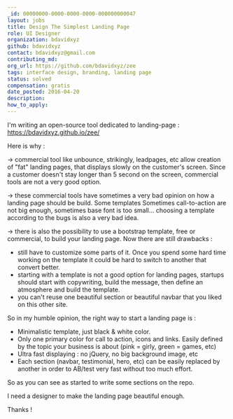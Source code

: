```yaml
---
_id: 00000000-0000-0000-0000-000000000047
layout: jobs
title: Design The Simplest Landing Page
role: UI Designer
organization: bdavidxyz
github: bdavidxyz
contact: bdavidxyz@gmail.com
contributing_md:
org_url: https://github.com/bdavidxyz/zee
tags: interface design, branding, landing page
status: solved
compensation: gratis
date_posted: 2016-04-20
description:
how_to_apply:
---
```


 I'm writing an open-source tool dedicated to landing-page : https://bdavidxyz.github.io/zee/

Here is why :

-> commercial tool like unbounce, strikingly, leadpages, etc allow creation of "fat" landing pages, that displays slowly on the customer's screen. Since a customer doesn't stay longer than 5 second on the screen, commercial tools are not a very good option.

-> these commercial tools have sometimes a very bad opinion on how a landing page should be build. Some templates Sometimes call-to-action are not big enough, sometimes base font is too small... choosing a template according to the bugs is also a very bad idea.

-> there is also the possibility to use a bootstrap template, free or commercial, to build your landing page. Now there are still drawbacks :

 - still have to customize some parts of it. Once you spend some hard time working on the template it could be hard to switch to another that convert better.
 - starting with a template is not a good option for landing pages, startups should start with copywriting, build the message, then define an atmosphere and build the template.
 - you can't reuse one beautiful section or beautiful navbar that you liked on this other site.

So in my humble opinion, the right way to start a landing page is :

- Minimalistic template, just black & white color.
- Only one primary color for call to action, icons and links. Easily defined by the topic your business is about (pink = girly, green = games, etc)
- Ultra fast displaying : no jQuery, no big background image, etc
- Each section (navbar, testimonial, hero, etc) can be easily replaced by another in order to AB/test very fast without too much effort.

So as you can see as started to write some sections on the repo.

I need a designer to make the landing page beautiful enough.

Thanks !


